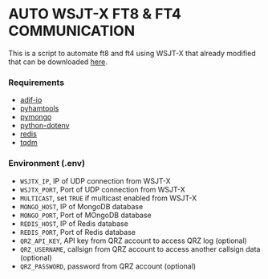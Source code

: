 # AUTO WSJT-X FT8 & FT4 COMMUNICATION

This is a script to automate ft8 and ft4 using WSJT-X that already modified that can be downloaded [here](https://bit.ly/WSJTX-Fahadh).

### Requirements
* [adif-io](https://pypi.org/project/adif-io/)
* [pyhamtools](https://pypi.org/project/pyhamtools/)
* [pymongo](https://pypi.org/project/pymongo/)
* [python-dotenv](https://pypi.org/project/python-dotenv/)
* [redis](https://pypi.org/project/redis/)
* [tqdm](https://tqdm.github.io/)

### Environment (.env)
* `WSJTX_IP`, IP of UDP connection from WSJT-X
* `WSJTX_PORT`, Port of UDP connection from WSJT-X
* `MULTICAST`, set `TRUE` if multicast enabled from WSJT-X
* `MONGO_HOST`, IP of MongoDB database
* `MONGO_PORT`, Port of MOngoDB database
* `REDIS_HOST`, IP of Redis database
* `REDIS_PORT`, Port of Redis database
* `QRZ_API_KEY`, API key from QRZ account to access QRZ log (optional)
* `QRZ_USERNAME`, callsign from QRZ account to access another callsign data (optional)
* `QRZ_PASSWORD`, password from QRZ account (optional)